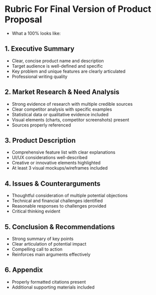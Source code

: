 # Rubric For Final Version of Product Proposal
- What a 100% looks like:

## 1. Executive Summary
- Clear, concise product name and description
- Target audience is well-defined and specific
- Key problem and unique features are clearly articulated
- Professional writing quality

## 2. Market Research & Need Analysis
- Strong evidence of research with multiple credible sources
- Clear competitor analysis with specific examples
- Statistical data or qualitative evidence included
- Visual elements (charts, competitor screenshots) present
- Sources properly referenced

## 3. Product Description
- Comprehensive feature list with clear explanations
- UI/UX considerations well-described
- Creative or innovative elements highlighted
- At least 3 visual mockups/wireframes included

## 4. Issues & Counterarguments
- Thoughtful consideration of multiple potential objections
- Technical and financial challenges identified
- Reasonable responses to challenges provided
- Critical thinking evident

## 5. Conclusion & Recommendations
- Strong summary of key points
- Clear articulation of potential impact
- Compelling call to action
- Reinforces main arguments effectively

## 6. Appendix
- Properly formatted citations present
- Additional supporting materials included
